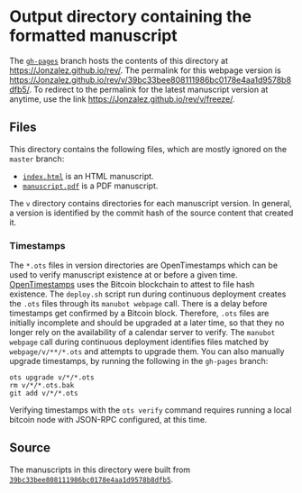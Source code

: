 # Output directory containing the formatted manuscript

The [`gh-pages`](https://github.com/Jonzalez/rev/tree/gh-pages) branch hosts the contents of this directory at <https://Jonzalez.github.io/rev/>.
The permalink for this webpage version is <https://Jonzalez.github.io/rev/v/39bc33bee808111986bc0178e4aa1d9578b8dfb5/>.
To redirect to the permalink for the latest manuscript version at anytime, use the link <https://Jonzalez.github.io/rev/v/freeze/>.

## Files

This directory contains the following files, which are mostly ignored on the `master` branch:

+ [`index.html`](index.html) is an HTML manuscript.
+ [`manuscript.pdf`](manuscript.pdf) is a PDF manuscript.

The `v` directory contains directories for each manuscript version.
In general, a version is identified by the commit hash of the source content that created it.

### Timestamps

The `*.ots` files in version directories are OpenTimestamps which can be used to verify manuscript existence at or before a given time.
[OpenTimestamps](https://opentimestamps.org/) uses the Bitcoin blockchain to attest to file hash existence.
The `deploy.sh` script run during continuous deployment creates the `.ots` files through its `manubot webpage` call.
There is a delay before timestamps get confirmed by a Bitcoin block.
Therefore, `.ots` files are initially incomplete and should be upgraded at a later time, so that they no longer rely on the availability of a calendar server to verify.
The `manubot webpage` call during continuous deployment identifies files matched by `webpage/v/**/*.ots` and attempts to upgrade them.
You can also manually upgrade timestamps, by running the following in the `gh-pages` branch:

```shell
ots upgrade v/*/*.ots
rm v/*/*.ots.bak
git add v/*/*.ots
```

Verifying timestamps with the `ots verify` command requires running a local bitcoin node with JSON-RPC configured, at this time.

## Source

The manuscripts in this directory were built from
[`39bc33bee808111986bc0178e4aa1d9578b8dfb5`](https://github.com/Jonzalez/rev/commit/39bc33bee808111986bc0178e4aa1d9578b8dfb5).
